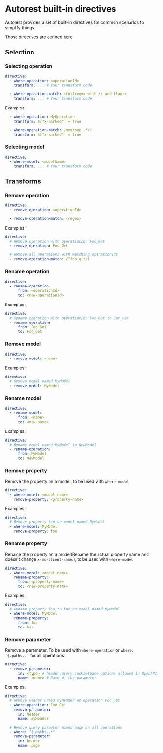 # Autorest built-in directives

Autorest provides a set of built-in directives for common scenarios to simplify things.

Those directives are defined [here](https://github.com/Azure/autorest/blob/main/packages/libs/configuration/resources/directives.md)

## Selection

### Selecting operation

```yaml
directive:
  - where-operation: <operationId>
    transform: ... # Your transform code

  - where-operation-match: <fullregex with // and flags>
    transform: ... # Your transform code
```

Examples:

```yaml
  - where-operation: MyOperation
    transform: $["x-marked"] = true

  - where-operation-match: /mygroup_.*/i
    transform: $["x-marked"] = true
```

### Selecting model

```yaml
directive:
  - where-model: <modelName>
    transform: ... # Your transform code
```

## Transforms

### Remove operation

```yaml
directive:
  - remove-operation: <operationId>

  - remove-operation-match: <regex>
```

Examples:

```yaml
directive:
  # Remove operation with operationId: Foo_Get
  - remove-operation: Foo_Get

  # Remove all operations with matching operationIds
  - remove-operation-match: /^foo_g.*/i
```

### Rename operation

```yaml
directive:
  - rename-operation:
      from: <operationId>
      to: <new-operationId>
```

Examples:

```yaml
directive:
  # Rename operation with operationId: Foo_Get to Bar_Get
  - rename-operation:
      from: Foo_Get
      to: Foo_Get
```

### Remove model

```yaml
directive:
  - remove-model: <name>
```

Examples:

```yaml
directive:
  # Remove model named MyModel
  - remove-model: MyModel
```

### Rename model

```yaml
directive:
  - rename-model:
      from: <name>
      to: <new-name>
```

Examples:

```yaml
directive:
  # Rename model named MyModel to NewModel
  - rename-operation:
      from: MyModel
      to: NewModel
```

### Remove property

Remove the property on a model, to be used with `where-model`

```yaml
directive:
  - where-model: <model-name>
    remove-property: <property-name>
```

Examples:

```yaml
directive:
  # Remove property foo on model named MyModel
  - where-model: MyModel
    remove-property: foo
```

### Rename property

Rename the property on a model(Rename the actual property name and doesn't change `x-ms-client-name`.), to be used with `where-model`

```yaml
directive:
  - where-model: <model-name>
    rename-property:
      from: <property-name>
      to: <new-property-name>
```

Examples:

```yaml
directive:
  # Rename property foo to bar on model named MyModel
  - where-model: MyModel
    rename-property:
      from: foo
      to: bar
```

### Remove parameter

Remove a parameter. To be used with `where-operation` or `where: '$.paths..'` for all operations.

```yaml
directive:
  - remove-parameter:
      in: <type> # header,query,cookie(Same options allowed in OpenAPI)
      name: <name> # Name of the parameter
```

Examples:

```yaml
directive:
  # Remove header named myHeader on operation Foo_Get
  - where-operation: Foo_Get
    remove-parameter:
      in: header
      name: myHeader

  # Remove query parmeter named page on all operations
  - where: "$.paths..*"
    remove-parameter:
      in: header
      name: page
```
